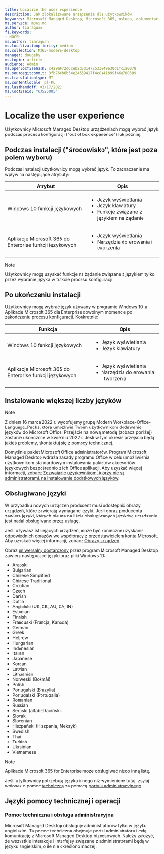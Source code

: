 ```yaml
---
title: Localize the user experience
description: Jak zlokalizowane urządzenia dla użytkowników
keywords: Microsoft Managed Desktop, Microsoft 365, usługa, dokumentacja
ms.service: m365-md
author: tiaraquan
f1.keywords:
- NOCSH
ms.author: tiaraquan
ms.localizationpriority: medium
ms.collection: M365-modern-desktop
manager: dougeby
ms.topic: article
audience: Admin
ms.openlocfilehash: c429a072d6ceb2d5d1472533649e30d1fc1a0078
ms.sourcegitcommit: 3fb76db6b34e24569417f4c8a41b99f46a780389
ms.translationtype: MT
ms.contentlocale: pl-PL
ms.lasthandoff: 03/17/2022
ms.locfileid: "63525005"
---
```

# <a name="localize-the-user-experience"></a>Localize the user experience

Użytkownicy Microsoft Managed Desktop urządzeniach mogą wybrać język podczas procesu konfiguracji ("out of box experience") lub później.

## <a name="during-setup-the-out-of-box-experience"></a>Podczas instalacji ("środowisko", które jest poza polem wyboru)

Podczas instalacji użytkownicy mogą wybrać język. To zaznaczenie ma wpływ na następujące atrybuty:

| Atrybut | Opis |
| ------ | ------ |
| Windows 10 funkcji językowych | <ul><li>Język wyświetlania</li><li>Język klawiatury</li><li>Funkcje związane z językiem na żądanie</li><ul> |
| Aplikacje Microsoft 365 do Enterprise funkcji językowych | <ul><li>Język wyświetlania</li><li>Narzędzia do erowania i tworzenia</li></ul> |

> [!NOTE]
> Użytkownicy mogą uzyskać funkcje na żądanie związane z językiem tylko przez wybranie języka w trakcie procesu konfiguracji.

## <a name="after-completing-setup"></a>Po ukończeniu instalacji

Użytkownicy mogą wybrać język używany w programie Windows 10, a Aplikacje Microsoft 365 dla Enterprise dowolnym momencie po zakończeniu procesu konfiguracji. Konkretnie:

| Funkcja | Opis |
| ------ | ------ |
| Windows 10 funkcji językowych | <ul><li>Język wyświetlania</li><li>Język klawiatury</li><ul> |
| Aplikacje Microsoft 365 do Enterprise funkcji językowych | <ul><li>Język wyświetlania</li><li>Narzędzia do erowania i tworzenia</li></ul> |

## <a name="install-more-languages"></a>Instalowanie większej liczby języków

> [!NOTE]
> Z dniem 16 marca 2022 r. wycofujemy grupę Modern Workplace-Office-Language_Packs, która umożliwia Twoim użytkownikom dodawanie języków do Microsoft Office. Przejście na nową metodę (zobacz poniżej) zostanie ukończone w kwietniu 2022 r. Jeśli w tym okresie przejścia będą jakieś problemy, skontaktuj się z pomocy [technicznej](../working-with-managed-desktop/admin-support.md).

Domyślnie pakiet Microsoft Office administratorów. Program Microsoft Managed Desktop wdraża zasady programu Office w celu umożliwienia użytkownikom standardowym instalowania pakietów akcesoriów językowych bezpośrednio z ich Office aplikacji. Aby uzyskać więcej informacji, zobacz [Zezwalanie użytkownikom, którzy nie są administratorami, na instalowanie dodatkowych języków](/deployoffice/overview-deploying-languages-microsoft-365-apps#allow-users-who-arent-admins-to-install-additional-languages).

## <a name="supported-languages"></a>Obsługiwane języki

W przypadku nowych urządzeń producent musi udostępnić obrazy urządzeń, które zawierają wymagane języki. Jeśli obraz producenta zawiera języki, których nie ma na liście obsługiwanych języków, urządzenie jest nadal obsługiwane przez usługę.

Jeśli używasz istniejących urządzeń, może być konieczne uzyskanie odpowiednich obrazów we współpracy z przedstawicielem konta Microsoft. Aby uzyskać więcej informacji, zobacz [Obrazy urządzeń](../service-description/device-images.md).

Obraz [uniwersalny dostarczony](../service-description/device-images.md#universal-image) przez program Microsoft Managed Desktop zawiera następujące języki oraz pliki Windows 10:

- Arabski
- Bulgarian
- Chinese Simplified
- Chinese Traditional
- Croatian
- Czech
- Danish  
- Dutch  
- Angielski (US, GB, AU, CA, IN)
- Estonian
- Finnish
- Francuski (Francja, Kanada)
- German
- Greek
- Hebrew
- Hungarian
- Indonesian
- Italian
- Japanese
- Korean
- Latvian
- Lithuanian
- Norweski (Bokmål)
- Polish
- Portugalski (Brazylia)
- Portugalski (Portugalia)
- Romanian
- Russian
- Serbski (alfabet łaciński)
- Slovak
- Slovenian
- Hiszpański (Hiszpania, Meksyk)
- Swedish
- Thai
- Turkish
- Ukrainian
- Vietnamese

> [!NOTE]
> Aplikacje Microsoft 365 for Enterprise może obsługiwać nieco inną listę.

Jeśli użytkownicy potrzebują języka innego niż wymienione tutaj, zsyłaj wniosek o pomoc [techniczną](../working-with-managed-desktop/admin-support.md) za pomocą [portalu administracyjnego](access-admin-portal.md).

## <a name="languages-for-support-and-operations"></a>Języki pomocy technicznej i operacji

### <a name="admin-support-and-operations"></a>Pomoc techniczna i obsługa administracyjna

Microsoft Managed Desktop obsługuje administratorów tylko w języku angielskim. Ta pomoc techniczna obejmuje portal administratora i całą komunikację z Microsoft Managed Desktop biznesowych. Należy założyć, że wszystkie interakcje i interfejsy związane z administratorami będą w języku angielskim, o ile nie określono inaczej.
